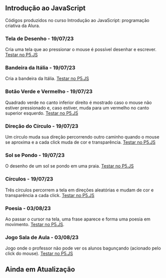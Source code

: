 ## Introdução ao JavaScript
Códigos produzidos no curso Introdução ao JavaScript: programação criativa da Alura.

### Tela de Desenho - 19/07/23
Cria uma tela que ao pressionar o mouse é possível desenhar e escrever. [Testar no P5.JS](https://editor.p5js.org/fl.barbalho/full/reSqjamo_)

### Bandeira da Itália - 19/07/23
Cria a bandeira da Itália. [Testar no P5.JS](https://editor.p5js.org/fl.barbalho/full/9ASvFBM9-)

### Botão Verde e Vermelho - 19/07/23
Quadrado verde no canto inferior direito é mostrado caso o mouse não estiver pressionado e, caso estiver, muda para um vermelho no canto superior esquerdo.
[Testar no P5.JS](https://editor.p5js.org/fl.barbalho/full/qhqgzMPsU)

### Direção do Círculo - 19/07/23
Um circulo muda sua direção percorrendo outro caminho quando o mouse se aproxima e a cada click muda de cor e transparência.
[Testar no P5.JS](https://editor.p5js.org/fl.barbalho/full/sji54IdGG)

### Sol se Pondo - 19/07/23
O desenho de um sol se pondo em uma praia.
[Testar no P5.JS](https://editor.p5js.org/fl.barbalho/full/SWXQ7PFIB)

### Círculos - 19/07/23
Três círculos percorrem a tela em direções aleatórias e mudam de cor e transparência a cada click. [Testar no P5.JS](https://editor.p5js.org/fl.barbalho/full/jHYunC7-T)

### Poesia - 03/08/23
Ao passar o cursor na tela, uma frase aparece e forma uma poesia em movimento. [Testar no P5.JS](https://editor.p5js.org/fl.barbalho/full/Sq-DkSHAg).

### Jogo Sala de Aula - 03/08/23
Jogo onde o professor não pode ver os alunos bagunçando (acionado pelo click do mouse). [Testar no P5.JS](https://editor.p5js.org/fl.barbalho/full/pedp57Jy4)

## Ainda em Atualização
